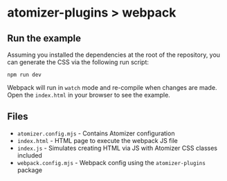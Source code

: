 # atomizer-plugins > webpack

## Run the example

Assuming you installed the dependencies at the root of the repository, you can generate the CSS via the following run script:

```shell
npm run dev
```

Webpack will run in `watch` mode and re-compile when changes are made. Open the `index.html` in your browser to see the example.

## Files

-   `atomizer.config.mjs` - Contains Atomizer configuration
-   `index.html` - HTML page to execute the webpack JS file
-   `index.js` - Simulates creating HTML via JS with Atomizer CSS classes included
-   `webpack.config.mjs` - Webpack config using the `atomizer-plugins` package
